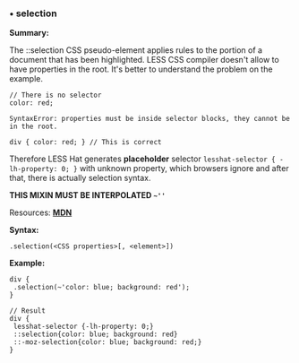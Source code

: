 ### <a name="selection"></a> &#8226; selection
**Summary:**

The ::selection CSS pseudo-element applies rules to the portion of a document that has been highlighted.
LESS CSS compiler doesn't allow to have properties in the root. It's better to understand the problem on the example.

    // There is no selector
    color: red;
  
    SyntaxError: properties must be inside selector blocks, they cannot be in the root. 
  
    div { color: red; } // This is correct

Therefore LESS Hat generates **placeholder** selector `lesshat-selector { -lh-property: 0; }` with unknown property, which browsers ignore and after that, there is actually selection syntax.    
  
**THIS MIXIN MUST BE INTERPOLATED `~''`**

Resources: **[MDN](https://developer.mozilla.org/en-US/docs/Web/CSS/::selection)**

**Syntax:**

    .selection(<CSS properties>[, <element>]) 
  
**Example:**

    div {
     .selection(~'color: blue; background: red');
    }
    
    // Result
    div {
     lesshat-selector {-lh-property: 0;} 
     ::selection{color: blue; background: red}
     ::-moz-selection{color: blue; background: red;}
    }


